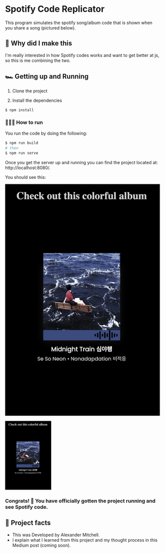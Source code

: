 # Spotify Code Replicator

This program simulates the spotify song/album code that is shown when you share a song (pictured below).

## 🤔 Why did I make this

I'm really interested in how Spotify codes works and want to get better at js, so this is me combining the two.


## 🏎 Getting up and Running

1. Clone the project

2. Install the dependencies
```bash
$ npm install
```

### 🏃🏽‍♂️ How to run
You run the code by doing the following:
```bash
$ npm run build
# then
$ npm run serve
```
Once you get the server up and running you can find the project located at: http://localhost:8080/.

You should see this:

![Se so neon album](./src/images/output.png)

<img src="./src/images/output.png" width="150">

### Congrats! 🥳 You have officially gotten the project running and see Spotify code.

## 💯 Project facts
* This was Developed by Alexander Mitchell.
* I explain what I learned from this project and my thought process in this Medium post (coming soon).


